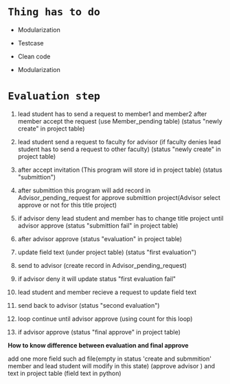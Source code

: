 # **`Thing has to do`**


*   Modularization
*   Testcase

*   Clean code
*   Modularization


# **`Evaluation step`** 

1) lead student has to send a request to member1 and member2 after member accept the request (use Member_pending table) (status "newly create" in project table)

2) lead student send a request to faculty for advisor (if faculty denies lead student has to send a request to other faculty) (status "newly create" in project table)

3) after accept invitation (This program will store id in project table) (status "submittion")

4) after submittion this program will add record in Advisor_pending_request for approve submittion project(Advisor select approve or not for this title project)

5) if advisor deny lead student and member has to change title project until advisor approve (status "submittion fail" in project table)

6) after advisor approve (status "evaluation" in project table)

7) update field text (under project table) (status "first evaluation")

8) send to advisor (create record in Advisor_pending_request)

9) if advisor deny it will update status "first evaluation fail"

10) lead student and member recieve a request to update field text

11) send back to advisor  (status "second evaluation")

12) loop continue until advisor approve (using count for this loop)

13) if advisor approve (status "final approve" in project table)

**How to know difference between evaluation and final approve**

add one more field such ad file(empty in status 'create and submmition' member and lead student will modify in this state) (approve advisor  ) and text in project table (field text in python)
